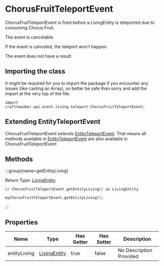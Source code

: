 # ChorusFruitTeleportEvent

ChorusFruitTeleportEvent is fired before a LivingEntity is teleported due to consuming Chorus Fruit.

The event is cancelable.

If the event is canceled, the teleport won't happen.

The event does not have a result.



## Importing the class

It might be required for you to import the package if you encounter any issues (like casting an Array), so better be safe than sorry and add the import at the very top of the file.
```zenscript
import crafttweaker.api.event.living.teleport.ChorusFruitTeleportEvent;
```


## Extending EntityTeleportEvent

ChorusFruitTeleportEvent extends [EntityTeleportEvent](/vanilla/api/event/entity/living/teleport/EntityTeleportEvent). That means all methods available in [EntityTeleportEvent](/vanilla/api/event/entity/living/teleport/EntityTeleportEvent) are also available in ChorusFruitTeleportEvent

## Methods

:::group{name=getEntityLiving}

Return Type: [LivingEntity](/vanilla/api/entity/LivingEntity)

```zenscript
// ChorusFruitTeleportEvent.getEntityLiving() as LivingEntity

myChorusFruitTeleportEvent.getEntityLiving();
```

:::


## Properties

| Name | Type | Has Getter | Has Setter | Description |
|------|------|------------|------------|-------------|
| entityLiving | [LivingEntity](/vanilla/api/entity/LivingEntity) | true | false | No Description Provided |

